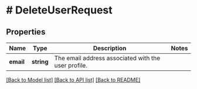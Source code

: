 # # DeleteUserRequest

## Properties

Name | Type | Description | Notes
------------ | ------------- | ------------- | -------------
**email** | **string** | The email address associated with the user profile. | 

[[Back to Model list]](../../README.md#documentation-for-models) [[Back to API list]](../../README.md#documentation-for-api-endpoints) [[Back to README]](../../README.md)


